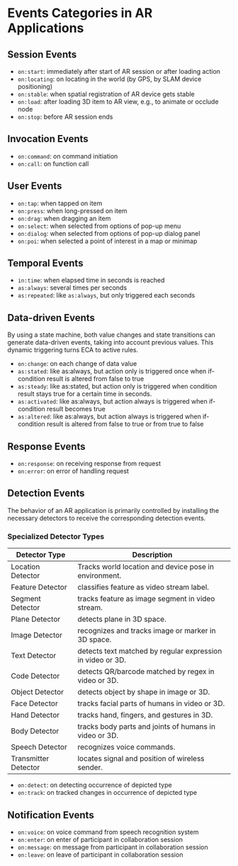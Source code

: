 # Events Categories in AR Applications

## Session Events
* `on:start`: immediately after start of AR session or after loading action
* `on:locating`: on locating in the world (by GPS, by SLAM device positioning)
* `on:stable`: when spatial registration of AR device gets stable
* `on:load`: after loading 3D item to AR view, e.g., to animate or occlude node
* `on:stop`: before AR session ends
  
## Invocation Events
* `on:command`: on command initiation 
* `on:call`: on function call
  
## User Events
* `on:tap`: when tapped on item
* `on:press`: when long-pressed on item
* `on:drag`: when dragging an item
* `on:select`: when selected from options of pop-up menu
* `on:dialog`: when selected from options of pop-up dialog panel 
* `on:poi`: when selected a point of interest in a map or minimap

## Temporal Events
* `in:time`: when elapsed time in seconds is reached
* `as:always`: several times per seconds
* `as:repeated`: like `as:always`, but only triggered each seconds

##  Data-driven Events
By using a state machine, both value changes and state transitions can generate data-driven events, taking into account previous values. This dynamic triggering turns ECA to active rules.
* `on:change`: on each change of data value
* `as:stated`: like as:always, but action only is triggered once when if-condition result is altered from false to true
* `as:steady`: like as:stated, but action only is triggered when condition result stays true for a certain time in seconds.
* `as:activated`: like as:always, but action always is triggered when if-condition result becomes true
* `as:altered`: like as:always, but action always is triggered when if-condition result is altered from false to true or from true to false

## Response Events
* `on:response`: on receiving response from request 
* `on:error`: on error of handling request

## Detection Events
The behavior of an AR application is primarily controlled by installing the necessary detectors to receive the corresponding detection events.

### Specialized Detector Types
| Detector Type | Description |
|---|---|
| Location Detector | Tracks world location and device pose in environment. |
| Feature Detector | classifies feature as video stream label. |
| Segment Detector | tracks feature as image segment in video stream. |
| Plane Detector | detects plane in 3D space. |
| Image Detector | recognizes and tracks image or marker in 3D space. |
| Text Detector | detects text matched by regular expression in video or 3D. |
| Code Detector | detects QR/barcode matched by regex in video or 3D. |
| Object Detector | detects object by shape in image or 3D. |
| Face Detector | tracks facial parts of humans in video or 3D. |
| Hand Detector | tracks hand, fingers, and gestures in 3D. |
| Body Detector | tracks body parts and joints of humans in video or 3D. |
| Speech Detector | recognizes voice commands. |
| Transmitter Detector | locates signal and position of wireless sender. |

* `on:detect`: on detecting occurrence of depicted type
* `on:track`: on tracked changes in occurrence of depicted type

## Notification Events
* `on:voice`: on voice command from speech recognition system
* `on:enter`: on enter of participant in collaboration session
* `on:message`: on message from participant in collaboration session 
* `on:leave`: on leave of participant in collaboration session
